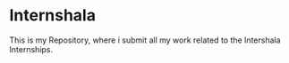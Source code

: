# Internshala

This is my Repository, where i submit all my work related to the Intershala Internships.
